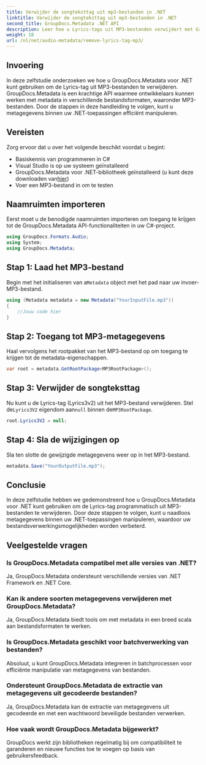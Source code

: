 ```yaml
---
title: Verwijder de songteksttag uit mp3-bestanden in .NET
linktitle: Verwijder de songteksttag uit mp3-bestanden in .NET
second_title: GroupDocs.Metadata .NET API
description: Leer hoe u Lyrics-tags uit MP3-bestanden verwijdert met GroupDocs.Metadata voor .NET. Volg onze stapsgewijze handleiding voor efficiënte manipulatie van metagegevens.
weight: 18
url: /nl/net/audio-metadata/remove-lyrics-tag-mp3/
---
```

## Invoering
In deze zelfstudie onderzoeken we hoe u GroupDocs.Metadata voor .NET kunt gebruiken om de Lyrics-tag uit MP3-bestanden te verwijderen. GroupDocs.Metadata is een krachtige API waarmee ontwikkelaars kunnen werken met metadata in verschillende bestandsformaten, waaronder MP3-bestanden. Door de stappen in deze handleiding te volgen, kunt u metagegevens binnen uw .NET-toepassingen efficiënt manipuleren.
## Vereisten
Zorg ervoor dat u over het volgende beschikt voordat u begint:
- Basiskennis van programmeren in C#
- Visual Studio is op uw systeem geïnstalleerd
-  GroupDocs.Metadata voor .NET-bibliotheek geïnstalleerd (u kunt deze downloaden van[hier](https://releases.groupdocs.com/metadata/net/))
- Voer een MP3-bestand in om te testen

## Naamruimten importeren
Eerst moet u de benodigde naamruimten importeren om toegang te krijgen tot de GroupDocs.Metadata API-functionaliteiten in uw C#-project.
```csharp
using GroupDocs.Formats.Audio;
using System;
using GroupDocs.Metadata;
```
## Stap 1: Laad het MP3-bestand
 Begin met het initialiseren van a`Metadata` object met het pad naar uw invoer-MP3-bestand.
```csharp
using (Metadata metadata = new Metadata("YourInputFile.mp3"))
{
    //Jouw code hier
}
```
## Stap 2: Toegang tot MP3-metagegevens
Haal vervolgens het rootpakket van het MP3-bestand op om toegang te krijgen tot de metadata-eigenschappen.
```csharp
var root = metadata.GetRootPackage<MP3RootPackage>();
```
## Stap 3: Verwijder de songteksttag
 Nu kunt u de Lyrics-tag (Lyrics3v2) uit het MP3-bestand verwijderen. Stel de`Lyrics3V2` eigendom aan`null` binnen de`MP3RootPackage`.
```csharp
root.Lyrics3V2 = null;
```
## Stap 4: Sla de wijzigingen op
Sla ten slotte de gewijzigde metagegevens weer op in het MP3-bestand.
```csharp
metadata.Save("YourOutputFile.mp3");
```

## Conclusie
In deze zelfstudie hebben we gedemonstreerd hoe u GroupDocs.Metadata voor .NET kunt gebruiken om de Lyrics-tag programmatisch uit MP3-bestanden te verwijderen. Door deze stappen te volgen, kunt u naadloos metagegevens binnen uw .NET-toepassingen manipuleren, waardoor uw bestandsverwerkingsmogelijkheden worden verbeterd.

## Veelgestelde vragen
### Is GroupDocs.Metadata compatibel met alle versies van .NET?
Ja, GroupDocs.Metadata ondersteunt verschillende versies van .NET Framework en .NET Core.
### Kan ik andere soorten metagegevens verwijderen met GroupDocs.Metadata?
Ja, GroupDocs.Metadata biedt tools om met metadata in een breed scala aan bestandsformaten te werken.
### Is GroupDocs.Metadata geschikt voor batchverwerking van bestanden?
Absoluut, u kunt GroupDocs.Metadata integreren in batchprocessen voor efficiënte manipulatie van metagegevens van bestanden.
### Ondersteunt GroupDocs.Metadata de extractie van metagegevens uit gecodeerde bestanden?
Ja, GroupDocs.Metadata kan de extractie van metagegevens uit gecodeerde en met een wachtwoord beveiligde bestanden verwerken.
### Hoe vaak wordt GroupDocs.Metadata bijgewerkt?
GroupDocs werkt zijn bibliotheken regelmatig bij om compatibiliteit te garanderen en nieuwe functies toe te voegen op basis van gebruikersfeedback.